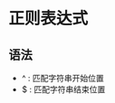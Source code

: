 <!--
 * @Author: Outsider
 * @Date: 2022-01-26 13:05:56
 * @LastEditors: Outsider
 * @LastEditTime: 2022-01-26 13:07:22
 * @Description: In User Settings Edit
 * @FilePath: \Notes\RegExp\Basic.md
-->

# 正则表达式

## 语法
- ^ : 匹配字符串开始位置
- $ : 匹配字符串结束位置